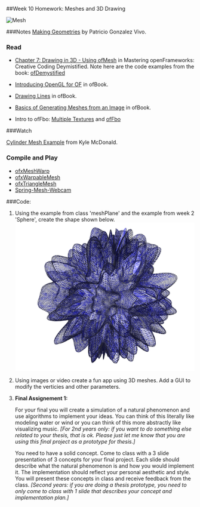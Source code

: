 ##Week 10 Homework: Meshes and 3D Drawing

![Mesh](http://openframeworks.cc/ofBook/images/generativemesh/images/GolanSegmentationAndSymptom.jpg)

###Notes
[Making Geometries](https://gist.github.com/patriciogonzalezvivo/5473484) by Patricio Gonzalez Vivo.

### Read

* [Chapter 7: Drawing in 3D - Using ofMesh](http://gcc.bradley.edu/faculty/nelson-matt/IM460/Mastering%20openFrameworks-%20Creative%20Coding%20Demystified%20%5BeBook%5D.pdf) in Mastering openFrameworks: Creative Coding Deymistified. Note here are the code examples from the book: [ofDemystified](https://github.com/firmread/ofDemystified)

* [Introducing OpenGL for OF](http://openframeworks.cc/ofBook/chapters/openGL.html) in ofBook.

* [Drawing Lines](http://openframeworks.cc/ofBook/chapters/lines.html) in ofBook.

* [Basics of Generating Meshes from an Image](http://openframeworks.cc/ofBook/chapters/generativemesh.html) in ofBook.

* Intro to ofFbo: [Multiple Textures](http://openframeworks.cc/ofBook/chapters/shaders.html#multipletextures) and [ofFbo](http://openframeworks.cc/ofBook/chapters/shaders.html#offbo) 


###Watch 

[Cylinder Mesh Example](https://vimeo.com/41297608) from Kyle McDonald. 

### Compile and Play

* [ofxMeshWarp](https://github.com/nariakiiwatani/ofxMeshWarp)
* [ofxWarpableMesh](https://github.com/neilmendoza/ofxWarpableMesh)
* [ofxTriangleMesh](http://github.com/ofZach/ofxTriangleMesh)
* [Spring-Mesh-Webcam](https://github.com/terrybroad/Spring-Mesh-Webcam/blob/master/openFrameworks-Info.plist)


###Code:

1. Using the example from class 'meshPlane' and the example from week 2 'Sphere', create the shape shown below. ![meshplaneshere](meshplaneshere.png) 

2. Using images or video create a fun app using 3D meshes. Add a GUI to modify the verticies and other parameters. 

3. **Final Assignement 1:**

	For your final you will create a simulation of a natural phenomenon and use algorithms to implement your ideas. You can think of this literally like modeling water or wind or you can think of this more abstractly like visualizing music. *[For 2nd years only: if you want to do something else related to your thesis, that is ok. Please just let me know that you are using this final project as a prototype for thesis.]*

	You need to have a solid concept. Come to class with a 3 slide presentation of 3 concepts for your final project. Each slide should describe what the natural phenomenon is and how you would implement it. The implementation should reflect your personal aesthetic and style. You will present these concepts in class and receive feedback from the class. *[Second years: if you are doing a thesis prototype, you need to only come to class with 1 slide that describes your concept and implementation plan.]* 




